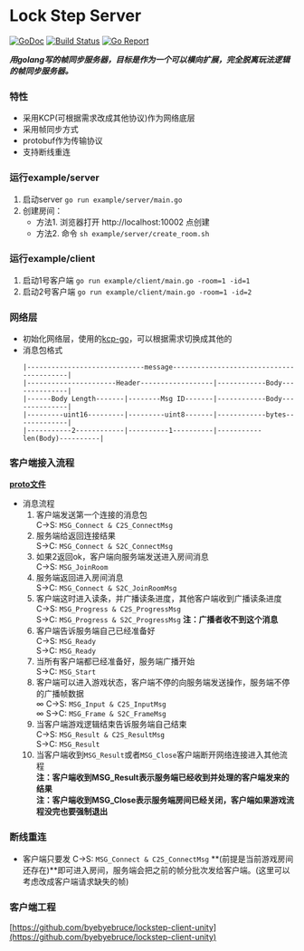 # Lock Step Server

[![GoDoc](https://godoc.org/github.com/byebyebruce/lockstepserver?status.png)](https://godoc.org/github.com/byebyebruce/lockstepserver)
[![Build Status](https://travis-ci.org/bailu1901/lockstepserver.svg?branch=master)](https://travis-ci.org/byebyebruce/lockstepserver)
[![Go Report](https://goreportcard.com/badge/github.com/byebyebruce/lockstepserver)](https://goreportcard.com/report/github.com/byebyebruce/lockstepserver)

_**用golang写的帧同步服务器，目标是作为一个可以横向扩展，完全脱离玩法逻辑的帧同步服务器。**_

### 特性
* 采用KCP(可根据需求改成其他协议)作为网络底层
* 采用帧同步方式
* protobuf作为传输协议
* 支持断线重连


### 运行example/server
1. 启动server `go run example/server/main.go`
1. 创建房间：
	* 方法1. 浏览器打开 http://localhost:10002 点创建
	* 方法2. 命令 `sh example/server/create_room.sh`

### 运行example/client
1. 启动1号客户端 `go run example/client/main.go -room=1 -id=1`
1. 启动2号客户端 `go run example/client/main.go -room=1 -id=2`

### 网络层
* 初始化网络层，使用的[kcp-go](https://github.com/xtaci/kcp-go)，可以根据需求切换成其他的
* 消息包格式
	```
	|-----------------------------message-----------------------------------------|
	|----------------------Header------------------|------------Body--------------|
	|------Body Length-------|--------Msg ID-------|------------Body--------------|
	|---------uint16---------|---------uint8-------|------------bytes-------------|
	|-----------2------------|----------1----------|-----------len(Body)----------|
	```

### 客户端接入流程  
[**proto文件**](pb/message.proto)

	
* 消息流程  
	1. 客户端发送第一个连接的消息包  
		C->S: `MSG_Connect & C2S_ConnectMsg`
	1. 服务端给返回连接结果  
		S->C: `MSG_Connect & S2C_ConnectMsg`
	1. 如果2返回ok，客户端向服务端发送进入房间消息  
		C->S: `MSG_JoinRoom`
	1. 服务端返回进入房间消息  
		S->C: `MSG_Connect & S2C_JoinRoomMsg`
	1. 客户端这时进入读条，并广播读条进度，其他客户端收到广播读条进度  
		C->S: `MSG_Progress & C2S_ProgressMsg`  
		S->C: `MSG_Progress & S2C_ProgressMsg`  **注：广播者收不到这个消息**
	1. 客户端告诉服务端自己已经准备好  
		C->S: `MSG_Ready`  
		S->C: `MSG_Ready`  
	1. 当所有客户端都已经准备好，服务端广播开始  
		S->C: `MSG_Start`  
	1. 客户端可以进入游戏状态，客户端不停的向服务端发送操作，服务端不停的广播帧数据  
		∞ C->S: `MSG_Input & C2S_InputMsg`  
		∞ S->C: `MSG_Frame & S2C_FrameMsg`  
	1. 当客户端游戏逻辑结束告诉服务端自己结束  
		C->S: `MSG_Result & C2S_ResultMsg`  
		S->C: `MSG_Result`  
	1. 当客户端收到`MSG_Result`或者`MSG_Close`客户端断开网络连接进入其他流程  
		**注：客户端收到MSG_Result表示服务端已经收到并处理的客户端发来的结果**  
		**注：客户端收到MSG_Close表示服务端房间已经关闭，客户端如果游戏流程没完也要强制退出**



### 断线重连

* 客户端只要发 C->S: `MSG_Connect & C2S_ConnectMsg` **(前提是当前游戏房间还存在)**即可进入房间，服务端会把之前的帧分批次发给客户端。(这里可以考虑改成客户端请求缺失的帧)



### 客户端工程
[https://github.com/byebyebruce/lockstep-client-unity](https://github.com/byebyebruce/lockstep-client-unity)



